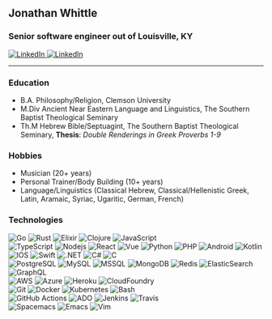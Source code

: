 ## Jonathan Whittle
### Senior software engineer out of Louisville, KY
<a href="https://www.linkedin.com/in/itsthewhittlethings">
  <img src="https://img.shields.io/badge/LinkedIn--_.svg?style=social&logo=linkedin" alt="LinkedIn">
</a>
<a href="https://twitter.com/JonathanWhittle">
  <img src="https://img.shields.io/badge/Twitter--_.svg?style=social&logo=twitter" alt="LinkedIn">
</a>
<hr>

### Education
- B.A. Philosophy/Religion, Clemson University
- M.Div Ancient Near Eastern Language and Linguistics, The Southern Baptist Theological Seminary
- Th.M Hebrew Bible/Septuagint, The Southern Baptist Theological Seminary, __Thesis__: _Double Renderings in Greek Proverbs 1-9_

### Hobbies
- Musician (20+ years)
- Personal Trainer/Body Building (10+ years)
- Language/Linguistics (Classical Hebrew, Classical/Hellenistic Greek, Latin, Aramaic, Syriac, Ugaritic, German, French)

### Technologies
![Go](https://img.shields.io/badge/Go-Expert-011125.svg?logo=Go)
![Rust](https://img.shields.io/badge/Rust-Enthusiast-011125.svg?style=flat-square&logo=Rust)
![Elixir](https://img.shields.io/badge/Elixir-Enthusiast-011125.svg?logo=Elixir)
![Clojure](https://img.shields.io/badge/Clojure-Enthusiast-011125.svg?logo=Clojure)
![JavaScript](https://img.shields.io/badge/JavaScript-Expert-011125?logo=javascript)
<br>
![TypeScript](https://img.shields.io/badge/-TypeScript-172226?logo=typescript)
![Nodejs](https://img.shields.io/badge/-Nodejs-172226?logo=Node.js)
![React](https://img.shields.io/badge/-React-172226?&logo=react)
![Vue](https://img.shields.io/badge/-Vue-172226?logo=vue.js)
![Python](https://img.shields.io/badge/-Python-172226?logo=Python)
![PHP](https://img.shields.io/badge/-PHP-172226?logo=PHP)
![Android](https://img.shields.io/badge/-Android-172226?logo=android)
![Kotlin](https://img.shields.io/badge/-Kotlin-172226?logo=kotlin)
![IOS](https://img.shields.io/badge/-iOS-172226?logo=ios)
![Swift](https://img.shields.io/badge/-Swift-172226?logo=swift)
![.NET](https://img.shields.io/badge/-.NET-172226?logo=.net)
![C#](https://img.shields.io/badge/-CSharp-172226?logo=csharp)
![C](https://img.shields.io/badge/-C-172226?logo=c)
<br>
![PostgreSQL](https://img.shields.io/badge/-Postgres-172226?logo=postgresql)
![MySQL](https://img.shields.io/badge/-MySQL-172226?logo=mysql)
![MSSQL](https://img.shields.io/badge/-MSSQL-172226?logo=microsoftsqlserver)
![MongoDB](https://img.shields.io/badge/-MongoDB-172226?logo=mongodb)
![Redis](https://img.shields.io/badge/-Redis-172226?logo=Redis)
![ElasticSearch](https://img.shields.io/badge/-ElasticSearch-172226?logo=elasticsearch)
![GraphQL](https://img.shields.io/badge/-GraphQL-172226?logo=graphql)
<br>
![AWS](https://img.shields.io/badge/-AWS-232F3E?logo=amazonaws)
![Azure](https://img.shields.io/badge/-Azure-0078D4?logo=azuredevops)
![Heroku](https://img.shields.io/badge/-Heroku-430098?logo=heroku)
![CloudFoundry](https://img.shields.io/badge/-CloudFoundry-172226?logo=cloudfoundry)
<br>
![Git](https://img.shields.io/badge/-Git-172226?logo=git)
![Docker](https://img.shields.io/badge/-Docker-172226?logo=docker)
![Kubernetes](https://img.shields.io/badge/-Kubernetes-172226?logo=kubernetes)
![Bash](https://img.shields.io/badge/-Bash-172226?logo=gnubash)
<br>
![GitHub Actions](https://img.shields.io/badge/-GitHubActions-172226?logo=githubactions)
![ADO](https://img.shields.io/badge/-AzureDevOps-172226?logo=azuredevops)
![Jenkins](https://img.shields.io/badge/-Jenkins-172226?logo=jenkins)
![Travis](https://img.shields.io/badge/-Travis-172226?logo=travisci)
<br>
![Spacemacs](https://img.shields.io/badge/-Spacemacs-172226?logo=spacemacs)
![Emacs](https://img.shields.io/badge/-Emacs-172226?logo=gnuemacs)
![Vim](https://img.shields.io/badge/-Vim-172226?logo=vim)
